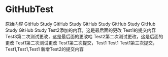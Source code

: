 # GitHubTest
原始内容
GitHub Study
GitHub Study
GitHub Study
GitHub Study
GitHub Study
GitHub Study
Test2添加的内容，这是最后面的更改
Test1的提交内容
Test3第二次测试更改，这是最后面的更改哈
Test2第二次测试更改，这是后面的更改
Test1第二次测试更改
Test1第二次提交，Test1 Test1
Test1第三次提交，Test1,Test1,Test1
新增Test2的提交内容
